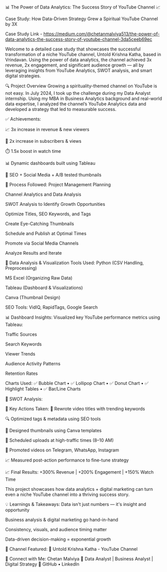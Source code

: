 📊 The Power of Data Analytics: The Success Story of YouTube Channel 📈

Case Study: How Data-Driven Strategy Grew a Spiritual YouTube Channel by 3X

Case Study Link - https://medium.com/@chetanmalviya513/the-power-of-data-analytics-the-success-story-of-youtube-channel-3da5ceeb69ec

Welcome to a detailed case study that showcases the successful transformation of a niche YouTube channel, Untold Krishna Katha, based in Vrindavan. Using the power of data analytics, the channel achieved 3x revenue, 2x engagement, and significant audience growth — all by leveraging insights from YouTube Analytics, SWOT analysis, and smart digital strategies.

🔍 Project Overview
Growing a spirituality-themed channel on YouTube is not easy. In July 2024, I took up the challenge during my Data Analyst internship. Using my MBA in Business Analytics background and real-world data expertise, I analyzed the channel’s YouTube Analytics data and developed a strategy that led to measurable success.

✅ Achievements:

📈 3x increase in revenue & new viewers

👥 2x increase in subscribers & views

⏱️ 1.5x boost in watch time

📊 Dynamic dashboards built using Tableau

🎯 SEO + Social Media + A/B tested thumbnails

🔧 Process Followed:
Project Management Planning

Channel Analytics and Data Analysis

SWOT Analysis to Identify Growth Opportunities

Optimize Titles, SEO Keywords, and Tags

Create Eye-Catching Thumbnails

Schedule and Publish at Optimal Times

Promote via Social Media Channels

Analyze Results and Iterate

📁 Data Analysis & Visualization Tools Used:
Python (CSV Handling, Preprocessing)

MS Excel (Organizing Raw Data)

Tableau (Dashboard & Visualizations)

Canva (Thumbnail Design)

SEO Tools: VidIQ, RapidTags, Google Search

📊 Dashboard Insights:
Visualized key YouTube performance metrics using Tableau:

Traffic Sources

Search Keywords

Viewer Trends

Audience Activity Patterns

Retention Rates

Charts Used:
✅ Bubble Chart • ✅ Lollipop Chart • ✅ Donut Chart • ✅ Highlight Tables • ✅ Bar/Line Charts

🧠 SWOT Analysis:

🎯 Key Actions Taken:
📌 Rewrote video titles with trending keywords

🔍 Optimized tags & metadata using SEO tools

🎨 Designed thumbnails using Canva templates

📆 Scheduled uploads at high-traffic times (8–10 AM)

📢 Promoted videos on Telegram, WhatsApp, Instagram

📈 Measured post-action performance to fine-tune strategy

📈 Final Results:
+300% Revenue | +200% Engagement | +150% Watch Time

This project showcases how data analytics + digital marketing can turn even a niche YouTube channel into a thriving success story.

💡 Learnings & Takeaways:
Data isn't just numbers — it's insight and opportunity

Business analysis & digital marketing go hand-in-hand

Consistency, visuals, and audience timing matter

Data-driven decision-making = exponential growth

🔗 Channel Featured:
🎥 Untold Krishna Katha - YouTube Channel

🙌 Connect with Me:
Chetan Malviya
📍 Data Analyst | Business Analyst | Digital Strategy
🔗 GitHub • LinkedIn


